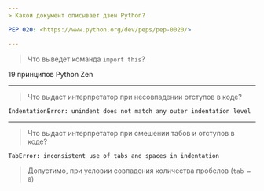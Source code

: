 ```yaml
---
> Какой документ описывает дзен Python?

PEP 020: <https://www.python.org/dev/peps/pep-0020/>

---
```

> Что выведет команда `import this`?

19 принципов Python Zen

---
> Что выдаст интерпретатор при несовпадении отступов в коде?

`IndentationError: unindent does not match any outer indentation level`

---
> Что выдаст интерпретатор при смешении табов и отступов в коде?

`TabError: inconsistent use of tabs and spaces in indentation`

> Допустимо, при условии совпадения количества пробелов (`tab = 8`)
